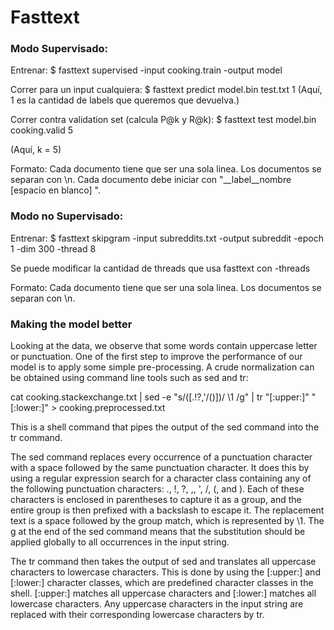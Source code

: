 # Fasttext
### Modo Supervisado:

Entrenar: 
$ fasttext supervised -input cooking.train -output model

Correr para un input cualquiera:
$ fasttext predict model.bin test.txt 1
(Aquí, 1 es la cantidad de labels que queremos que devuelva.)

Correr contra validation set (calcula P@k y R@k):
$ fasttext test model.bin cooking.valid 5

(Aquí, k = 5)

Formato:
Cada documento tiene que ser una sola linea. Los documentos se separan con \n. Cada documento debe iniciar con "__label__nombre [espacio en blanco] ".


### Modo no Supervisado:

Entrenar: 
$ fasttext skipgram -input subreddits.txt -output subreddit -epoch 1 -dim 300 -thread 8


Se puede modificar la cantidad de threads que usa fasttext con -threads

Formato:
Cada documento tiene que ser una sola linea. Los documentos se separan con \n.


### Making the model better

Looking at the data, we observe that some words contain uppercase letter or punctuation. One of the first step to improve the performance of our model is to apply some simple pre-processing. A crude normalization can be obtained using command line tools such as sed and tr:

cat cooking.stackexchange.txt | sed -e "s/\([.\!?,'/()]\)/ \1 /g" | tr "[:upper:]" "[:lower:]" > cooking.preprocessed.txt

This is a shell command that pipes the output of the sed command into the tr command.

The sed command replaces every occurrence of a punctuation character with a space followed by the same punctuation character. It does this by using a regular expression search for a character class containing any of the following punctuation characters: ., !, ?, ,, ', /, (, and ). Each of these characters is enclosed in parentheses to capture it as a group, and the entire group is then prefixed with a backslash to escape it. The replacement text is a space followed by the group match, which is represented by \1. The g at the end of the sed command means that the substitution should be applied globally to all occurrences in the input string.

The tr command then takes the output of sed and translates all uppercase characters to lowercase characters. This is done by using the [:upper:] and [:lower:] character classes, which are predefined character classes in the shell. [:upper:] matches all uppercase characters and [:lower:] matches all lowercase characters. Any uppercase characters in the input string are replaced with their corresponding lowercase characters by tr.

